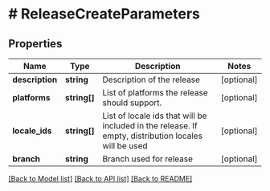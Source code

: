 # # ReleaseCreateParameters

## Properties

Name | Type | Description | Notes
------------ | ------------- | ------------- | -------------
**description** | **string** | Description of the release | [optional] 
**platforms** | **string[]** | List of platforms the release should support. | [optional] 
**locale_ids** | **string[]** | List of locale ids that will be included in the release. If empty, distribution locales will be used | [optional] 
**branch** | **string** | Branch used for release | [optional] 

[[Back to Model list]](../../README.md#documentation-for-models) [[Back to API list]](../../README.md#documentation-for-api-endpoints) [[Back to README]](../../README.md)


